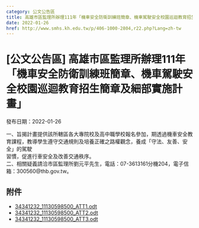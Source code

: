 ```yaml
---
category: 公文公告區
title: 高雄市區監理所辦理111年「機車安全防衛訓練班簡章、機車駕駛安全校園巡迴教育招生簡章及細部實施計畫」
date: 2022-01-26
href: http://www.smhs.kh.edu.tw/p/406-1000-2804,r22.php?Lang=zh-tw
---
```


# [公文公告區] 高雄市區監理所辦理111年「機車安全防衛訓練班簡章、機車駕駛安全校園巡迴教育招生簡章及細部實施計畫」

發布日期：2022-01-26

<div><div></div><div>一、旨揭計畫提供該所轄區各大專院校及高中職學校報名參加，期透過機車安全教育課程，教導學生遵守交通規則及培養正確之路權觀念，養成「守法、友善、安全」的駕駛<br> 習慣，促進行車安全及改善交通秩序。<br> 二、相關疑義請洽市區監理所劉元平先生，電話：07-3613161分機204，電子信箱：300560@thb.gov.tw。</div></div>

## 附件

- [34341232_11130598500_ATT1.odt](https://www.smhs.kh.edu.tw/app/index.php?Action=downloadfile&file=WVhSMFlXTm9Memc0TDNCMFlWOHlOVEE1WHpnNU1UZzRORGxmTmpFME9EWXViMlIw&fname=0054ROGHRKCCYXHHVSXSJGWTZSB4TSYWQOQK3520GGUXXWTSZWUS24DGUSOOZWROWWCCZTYX44XWLKGDWW1440KK20B054ICNPRL3450LKB4ZSSW1454GHUSNO100121JCLKNPIGQOJGSWHCUS30A110)
- [34341232_11130598500_ATT2.odt](https://www.smhs.kh.edu.tw/app/index.php?Action=downloadfile&file=WVhSMFlXTm9Memc0TDNCMFlWOHlOVEV3WHpnMU16ZzJNREpmTmpFME9EWXViMlIw&fname=0054ROGHRKCCYXHHVSXSJGWTZSB4TSYWQOQK3520GGUXXWTSZWUS24DGUSOOZWROWWCCZTYX44XWLKGDWW1440KK20B054ICNPRL3450LKB4ZSSW1454A0USYWPO0121JCLKNPIGQOJGSWHCUS30A110)
- [34341232_11130598500_ATT3.odt](https://www.smhs.kh.edu.tw/app/index.php?Action=downloadfile&file=WVhSMFlXTm9Memc0TDNCMFlWOHlOVEV4WHpjek5EUXpOamxmTmpFME9EY3ViMlIw&fname=0054ROGHRKCCYXHHVSXSJGWTZSB4TSYWQOQK3520GGUXXWTSZWUS24DGUSOOZWROWWCCZTYX44XWLKGDWW1440KK20B054ICNPRL3450LKB4ZSSW1454QKUSYWPO0121JCLKNPIGQOJGSWHCUS30A110)
